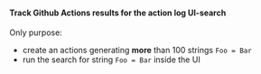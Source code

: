#### Track Github Actions results for the action log UI-search

Only purpose:
- create an actions generating **more** than 100 strings `Foo = Bar`
- run the search for string `Foo = Bar` inside the UI


